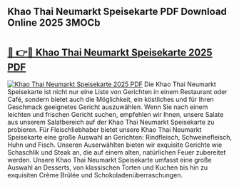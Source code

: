 ## Khao Thai Neumarkt Speisekarte PDF Download Online 2025 3MOCb

# <h2><a href="http://gcb41y.nevu.top/?p=Khao+Thai+Neumarkt+Speisekarte">🔗 👉🔴 Khao Thai Neumarkt Speisekarte 2025 PDF</a></h2>

[![Khao Thai Neumarkt Speisekarte 2025 PDF](https://i.imgur.com/dBaPXMq.png)](http://gcb41y.nevu.top/?p=Khao+Thai+Neumarkt+Speisekarte)
Die Khao Thai Neumarkt Speisekarte ist nicht nur eine Liste von Gerichten in einem Restaurant oder Café, sondern bietet auch die Möglichkeit, ein köstliches und für Ihren Geschmack geeignetes Gericht auszuwählen. Wenn Sie nach einem leichten und frischen Gericht suchen, empfehlen wir Ihnen, unsere Salate aus unserem Salatbereich auf der Khao Thai Neumarkt Speisekarte zu probieren. Für Fleischliebhaber bietet unsere Khao Thai Neumarkt Speisekarte eine große Auswahl an Gerichten: Rindfleisch, Schweinefleisch, Huhn und Fisch. Unseren Auserwählten bieten wir exquisite Gerichte wie Schaschlik und Steak an, die auf einem alten, natürlichen Feuer zubereitet werden. Unsere Khao Thai Neumarkt Speisekarte umfasst eine große Auswahl an Desserts, von klassischen Torten und Kuchen bis hin zu exquisiten Crème Brûlée und Schokoladenüberraschungen.
